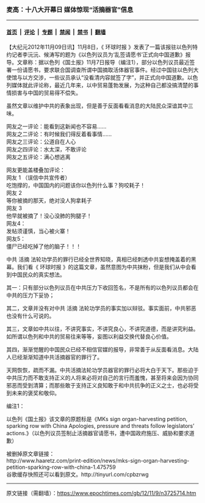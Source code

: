### 麦高：十八大开幕日 媒体惊现“活摘器官”信息

---

#### [首页](../../../..?n3725714) &nbsp;|&nbsp; [评论](../../../../../epoch-comment?n3725714) &nbsp;|&nbsp; [专题](../../../../../epoch-special?n3725714) &nbsp;|&nbsp; [禁闻](../../../../../epoch-news?n3725714) &nbsp;|&nbsp; [禁书](../../../../../books?n3725714) &nbsp;|&nbsp; [翻墙](https://github.com/gfw-breaker/nogfw/blob/master/README.md?n3725714)


<div class="post_content" id="artbody" itemprop="articleBody">
 <!-- article content begin -->
 <p>
  【大纪元2012年11月09日讯】11月8日，《
  <ok href="https://www.epochtimes.com/gb/tag/%E7%8E%AF%E7%90%83%E6%97%B6%E6%8A%A5.html">
   环球时报
  </ok>
  》发表了一篇该报驻以色列特约记者李沅沅、候涛写的题为《以色列议员为‘乱签请愿书’正式向中国道歉》报导。文章称：据以色列《国土报》11月7日报导（编注1），部分以色列议员最近签署一份请愿书，要求联合国调查所谓中国摘取活体器官事件。经过中国驻以色列大使馆与以方交涉，一些议员承认“没看清内容就签了字”，并正式向中国道歉。以色列媒体就此评论称，最近几年来，以中贸易蓬勃发展，为这种自己都没搞清楚的事情损害与中国的贸易得不偿失。
 </p>
 <p>
  虽然文章以维护中共的表象出现，但是善于反面看看消息的大陆民众深谙其中三味。
 </p>
 <p>
  网友之一评论：能看到这新闻也不容易……
  <br/>
  网友之二评论：有时候我们得反着看事情……
  <br/>
  网友之三评论：公道自在人心
  <br/>
  网友之四评论：水太深，不敢评论
  <br/>
  网友之五评论：满心想逃离
 </p>
 <p>
  网友更能盖楼叠加评论：
  <br/>
  网友 1 （误信中共宣传者）
  <br/>
  吃饱撑的，中国国内的问题该你以色列什么事？狗咬耗子！
  <br/>
  网友 2
  <br/>
  等你被摘的那天，绝对没人狗拿耗子
  <br/>
  网友 3
  <br/>
  他早就被摘了！没心没肺的狗腿子！
  <br/>
  网友4：
  <br/>
  发帖须谨慎，当心被火寨！
  <br/>
  网友5：
  <br/>
  僵尸已经吃掉了他的脑子！！！
 </p>
 <p>
  中共
  <ok href="https://www.epochtimes.com/gb/tag/%E6%B4%BB%E6%91%98.html">
   活摘
  </ok>
  法轮功学员的罪行已经全世界知晓，真相已经刺透中共妄想掩盖着的黑幕。我们看《
  <ok href="https://www.epochtimes.com/gb/tag/%E7%8E%AF%E7%90%83%E6%97%B6%E6%8A%A5.html">
   环球时报
  </ok>
  》的这篇文章，虽然意图为中共抹粉，但是我们从中会看到中国民众的真实想法。
 </p>
 <p>
  其一：只有部分以色列议员在中共压力下收回签名，不是所有的以色列议员都会在中共的压力下妥协；
 </p>
 <p>
  其二，文章并没有对中共
  <ok href="https://www.epochtimes.com/gb/tag/%E6%B4%BB%E6%91%98.html">
   活摘
  </ok>
  法轮功学员的事实加以辩驳。事实面前，中共邪恶也没有什么可说的。
 </p>
 <p>
  其三，文章如中共以往，不讲究事实，不讲究良心，不讲究道德，而是讲究利益。如所谓以色列和中共的贸易往来等等，妄图以利益交换代替良心价值。
 </p>
 <p>
  其四，渐渐觉醒的中国民众已经不相信官媒的报导，非常善于从反面看消息。大陆人已经渐渐知道中共活摘器官的罪行了。
 </p>
 <p>
  天网恢恢，疏而不漏。中共活摘法轮功学员器官的罪行必将大白于天下。那些迫于中共压力而不敢支持正义的人将来必将对自己的言行而羞愧，甚至将来会因为协同邪恶而受到清算；而那些敢于支持正义良知敢于和中共抗争的正义之士，也必将受到未来的褒奖和敬仰。
 </p>
 <p>
  编注1：
 </p>
 <p>
  以色列《国土报》该文章的原题标是《MKs sign organ-harvesting petition, sparking row with China Apologies, pressure and threats follow legislators’ actions.》（以色列议员签制止活摘器官请愿书，遭中国政府施压、威胁和要求道歉）
 </p>
 <p>
  被删掉原文章链接：
  <br/>
  http://www.haaretz.com/print-edition/news/mks-sign-organ-harvesting-petition-sparking-row-with-china-1.475759
  <br/>
  谷歌缓存快照还可以看到原文。http://tinyurl.com/cpbzrwg
 </p>
 <p>
  <!-- article content end -->
  <div id="below_article_ad">
  </div>
 </p>
</div>


---

原文链接（需翻墙）：https://www.epochtimes.com/gb/12/11/9/n3725714.htm